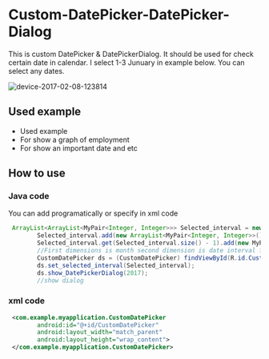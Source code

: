 # Custom-DatePicker-DatePicker-Dialog

This is custom DatePicker & DatePickerDialog. It should be used for check certain date in calendar. I select 1-3 Junuary in example below. You can select any dates. 

![device-2017-02-08-123814](https://cloud.githubusercontent.com/assets/13554528/22727640/c16ed99c-edfb-11e6-8c26-4edc1508b258.png)

## Used example
* Used example
 * For show a graph of employment
  * For show an important date and etc
  
## How to use

### Java code

You can add programatically or specify in xml code
```java
 ArrayList<ArrayList<MyPair<Integer, Integer>>> Selected_interval = new ArrayList<>();
        Selected_interval.add(new ArrayList<MyPair<Integer, Integer>>());
        Selected_interval.get(Selected_interval.size() - 1).add(new MyPair<Integer, Integer>().mp(1, 3));
        //First dimensions is month second dimension is date interval for select. Example above select 1 - 3 day of 0 month(January)
        CustomDatePicker ds = (CustomDatePicker) findViewById(R.id.CustomDatePicker);
        ds.set_selected_interval(Selected_interval);
        ds.show_DatePickerDialog(2017);
        //show dialog
```

### xml code
```xml
 <com.example.myapplication.CustomDatePicker
        android:id="@+id/CustomDatePicker"
        android:layout_width="match_parent"
        android:layout_height="wrap_content">
 </com.example.myapplication.CustomDatePicker>

```
